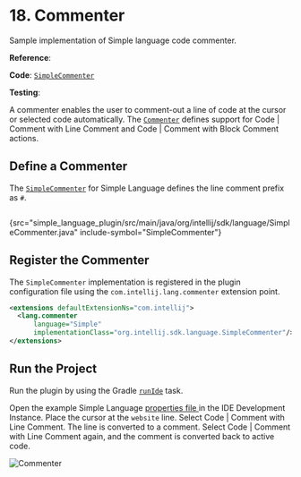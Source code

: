 # 18. Commenter

<!-- Copyright 2000-2023 JetBrains s.r.o. and contributors. Use of this source code is governed by the Apache 2.0 license. -->

<link-summary>Sample implementation of Simple language code commenter.</link-summary>

<tldr>

**Reference**: [](additional_minor_features.md#comment-code)

**Code**: [`SimpleCommenter`](%gh-sdk-samples%/simple_language_plugin/src/main/java/org/intellij/sdk/language/SimpleCommenter.java)

**Testing**: [](commenter_test.md)

</tldr>

<include from="language_and_filetype.md" element-id="custom_language_tutorial_header"></include>

A commenter enables the user to comment-out a line of code at the cursor or selected code automatically.
The [`Commenter`](%gh-ic%/platform/core-api/src/com/intellij/lang/Commenter.java) defines support for <ui-path>Code | Comment with Line Comment</ui-path> and <ui-path>Code | Comment with Block Comment</ui-path> actions.

## Define a Commenter

The [`SimpleCommenter`](%gh-sdk-samples%/simple_language_plugin/src/main/java/org/intellij/sdk/language/SimpleCommenter.java) for Simple Language defines the line comment prefix as `#`.

```java
```
{src="simple_language_plugin/src/main/java/org/intellij/sdk/language/SimpleCommenter.java" include-symbol="SimpleCommenter"}

## Register the Commenter

The `SimpleCommenter` implementation is registered in the plugin configuration file using the `com.intellij.lang.commenter` extension point.

```xml
<extensions defaultExtensionNs="com.intellij">
  <lang.commenter
      language="Simple"
      implementationClass="org.intellij.sdk.language.SimpleCommenter"/>
</extensions>
```

## Run the Project

Run the plugin by using the Gradle [`runIde`](creating_plugin_project.md#running-a-plugin-with-the-runide-gradle-task) task.

Open the example Simple Language [properties file ](lexer_and_parser_definition.md#run-the-project) in the IDE Development Instance.
Place the cursor at the `website` line.
Select <ui-path>Code | Comment with Line Comment</ui-path>.
The line is converted to a comment.
Select <ui-path>Code | Comment with Line Comment</ui-path> again, and the comment is converted back to active code.

![Commenter](commenter.png)

